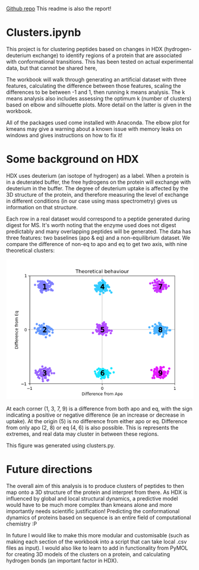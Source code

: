 [Github repo](https://github.com/dylanpi13/clusters)
This readme is also the report!

# Clusters.ipynb 
This project is for clustering peptides based on changes in HDX (hydrogen-deuterium exchange) to identify regions of a protein that are associated with conformational transitions. This has been tested on actual experimental data, but that cannot be shared here,

The workbook will walk through generating an artificial dataset with three features, calculating the difference between those features, scaling the differences to be between -1 and 1, then running k means analysis. The k means analysis also includes assessing the optimum k (number of clusters) based on elbow and silhouette plots. More detail on the latter is given in the workbook. 

All of the packages used come installed with Anaconda. The elbow plot for kmeans may give a warning about a known issue with memory leaks on windows and gives instructions on how to fix it! 

# Some background on HDX
HDX uses deuterium (an isotope of hydrogen) as a label. When a protein is in a deuterated buffer, the free hydrogens on the protein will exchange with deuterium in the buffer. The degree of deuterium uptake is affected by the 3D structure of the protein, and therefore measuring the level of exchange in different conditions (in our case using mass spectrometry) gives us information on that structure. 

Each row in a real dataset would correspond to a peptide generated during digest for MS. It's worth noting that the enzyme used does not digest predictably and many overlapping peptides will be generated. The data has three features: two baselines (apo & eq) and a non-equilibrium dataset. We compare the difference of non-eq to apo and eq to get two axis, with nine theoretical clusters:

![The 9 clusters: one in each corner, one on each axis, and one in at the origin](https://github.com/dylanpi13/clusters/blob/main/Figure_1.png?raw=true)

At each corner (1, 3, 7, 9) is a difference from both apo and eq, with the sign indicating a positive or negative difference (ie an increase or decrease in uptake). At the origin (5) is no difference from either apo or eq. Difference from only apo (2, 8) or eq (4, 6) is also possible. This is represents the extremes, and real data may cluster in between these regions. 

This figure was generated using clusters.py.

# Future directions
The overall aim of this analysis is to produce clusters of peptides to then map onto a 3D structure of the protein and interpret from there. As HDX is influenced by global and local structural dynamics, a predictive model would have to be much more complex than kmeans alone and more importantly needs scientific justification!  Predicting the conformational dynamics of proteins based on sequence is an entire field of computational chemistry :P 

In future I would like to make this more modular and customisable (such as making each section of the workbook into a script that can take local .csv files as input). I would also like to learn to add in functionality from PyMOL for creating 3D models of the clusters on a protein, and calculating hydrogen bonds (an important factor in HDX).
